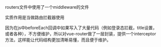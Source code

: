 routers文件中使用了一个middleware的文件

实质作用是当做路由拦截器使用

因为在js中beforeEach回调中如果写入了大量代码（例如登录态拦截，title设置，或者各种），不方便维护，所以对vue-router做了一层封装，提供一个interceptor方法，这样能让代码结构更加清晰易懂，而且便于维护。